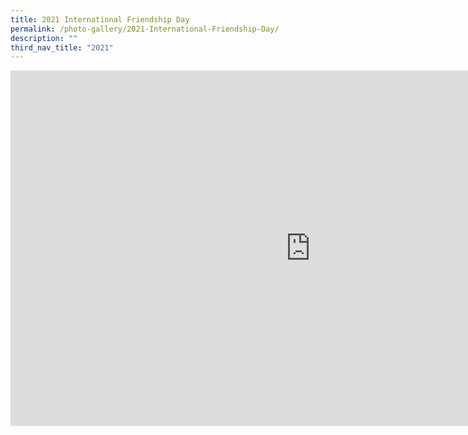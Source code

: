 ```yaml
---
title: 2021 International Friendship Day
permalink: /photo-gallery/2021-International-Friendship-Day/
description: ""
third_nav_title: "2021"
---
```


<iframe allowfullscreen="true" height="569" width="960" frameborder="0" src="https://docs.google.com/presentation/d/e/2PACX-1vSG27pSDZZL--5wTrkYsW8-xnBbTt1NOx5TmKEJ0DEobffFLmZn1gpf8pT1XIiQAof1CzJhcvHdABZm/embed?start=true&amp;loop=true&amp;delayms=5000"></iframe>